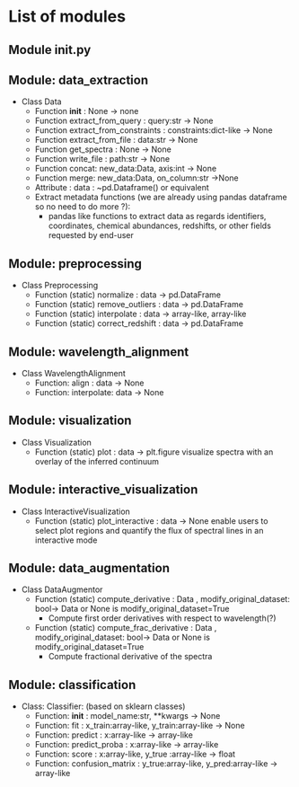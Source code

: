 # List of modules

## Module __init__.py

## Module: data_extraction

- Class Data
    - Function __init__ : None → none
    - Function extract_from_query : query:str → None
    - Function extract_from_constraints : constraints:dict-like → None
    - Function extract_from_file : data:str → None
    - Function get_spectra : None -> None
    - Function write_file : path:str → None
    - Function concat: new_data:Data, axis:int → None
    - Function merge: new_data:Data, on_column:str →None
    - Attribute : data : ~pd.Dataframe() or equivalent
    - Extract metadata functions (we are already using pandas dataframe so no need to do more ?): 
        - pandas like functions to extract data as regards identifiers, coordinates, chemical abundances, redshifts, or other fields requested by end-user 
## Module: preprocessing 
- Class Preprocessing
    - Function (static) normalize : data → pd.DataFrame
    - Function (static) remove_outliers : data → pd.DataFrame
    - Function (static) interpolate : data → array-like, array-like
    - Function (static) correct_redshift : data → pd.DataFrame

## Module: wavelength_alignment
- Class WavelengthAlignment
    - Function: align : data → None
    - Function: interpolate: data → None

## Module: visualization
- Class Visualization
    - Function (static) plot : data -> plt.figure
    visualize spectra with an overlay of the inferred continuum

## Module: interactive_visualization
- Class InteractiveVisualization
    - Function (static) plot_interactive : data -> None
    enable users to select plot regions and quantify the flux of spectral lines in an interactive mode

## Module: data_augmentation
- Class DataAugmentor
    - Function (static) compute_derivative : Data , modify_original_dataset: bool-> Data or None is  modify_original_dataset=True
        - Compute first order derivatives with respect to wavelength(?)
    - Function (static) compute_frac_derivative : Data , modify_original_dataset: bool-> Data or None is  modify_original_dataset=True
        - Compute fractional derivative of the spectra

## Module: classification 
- Class: Classifier: (based on sklearn classes)
    - Function: __init__ : model_name:str, **kwargs -> None
    - Function: fit : x_train:array-like, y_train:array-like → None
    - Function: predict : x:array-like → array-like
    - Function: predict_proba : x:array-like → array-like 
    - Function: score : x:array-like, y_true :array-like → float
    - Function: confusion_matrix : y_true:array-like, y_pred:array-like -> array-like
